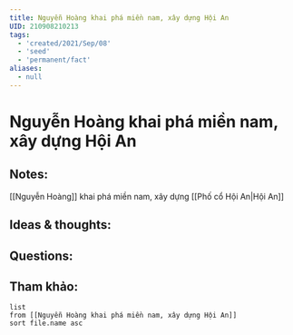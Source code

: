 ```yaml
---
title: Nguyễn Hoàng khai phá miền nam, xây dựng Hội An
UID: 210908210213
tags:
  - 'created/2021/Sep/08'
  - 'seed'
  - 'permanent/fact'
aliases:
  - null
---
```

# Nguyễn Hoàng khai phá miền nam, xây dựng Hội An

## Notes:
[[Nguyễn Hoàng]] khai phá miền nam, xây dựng [[Phố cổ Hội An|Hội An]]

## Ideas & thoughts:

## Questions:


## Tham khảo:
```dataview
list
from [[Nguyễn Hoàng khai phá miền nam, xây dựng Hội An]]
sort file.name asc
```